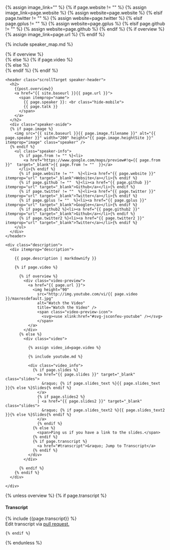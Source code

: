 {% assign image_link="" %}
{% if page.website != "" %}
  {% assign image_link=page.website %}
  {% assign website=page.website %}
{% elsif page.twitter != ""  %}
  {% assign website=page.twitter %}
{% elsif page.gplus != ""  %}
  {% assign website=page.gplus %}
{% elsif page.github != ""  %}
  {% assign website=page.github %}
{% endif %}
{% if overview %}
  {% assign image_link=page.url %}
{% endif %}

{% include speaker_map.md %}

<div class="item-50 item-deco">
</div>

<div class="item-50 item-content">
  {% if overview %}
  <div>
  {% else %}
    {% if page.video %}
    <div itemprop="video" itemscope="" itemtype="http://schema.org/VideoObject">
    {% else %}
    <div itemscope="" itemtype="http://schema.org/Person">
    {% endif %}
  {% endif %}

    <header class="scrollTarget speaker-header">
      <h2>
        {{post.overview}}
        <a href="{{ site.baseurl }}{{ page.url }}">
          <span itemprop="name">
            {{ page.speaker }}: <br class="hide-mobile">
            {{ page.talk }}
          </span>
        </a>
      </h2>
      <div class="speaker-aside">
      {% if page.image %}
        <img src="{{ site.baseurl }}{{ page.image.filename }}" alt="{{ page.speaker }}" width="200" height="{{ page.image.heightSite }}" itemprop="image" class="speaker" />
      {% endif %}
        <ul class="speaker-info">
          {% if page.from != "" %}<li>
            <a href="https://www.google.com/maps/preview#!q={{ page.from }}"  target="_blank">{{ page.from != ""  }}</a>
          </li>{% endif %}
          {% if page.website != ""  %}<li><a href="{{ page.website }}" itemprop="url" target="_blank">Website</a></li>{% endif %}
          {% if page.github != ""  %}<li><a href="{{ page.github }}" itemprop="url" target="_blank">Github</a></li>{% endif %}
          {% if page.twitter != ""  %}<li><a href="{{ page.twitter }}" itemprop="url" target="_blank">Twitter</a></li>{% endif %}
          {% if page.gplus != ""  %}<li><a href="{{ page.gplus }}" itemprop="url" target="_blank">Google+</a></li>{% endif %}
          {% if page.github2 %}<li><a href="{{ page.github2 }}" itemprop="url" target="_blank">Github</a></li>{% endif %}
          {% if page.twitter2 %}<li><a href="{{ page.twitter2 }}" itemprop="url" target="_blank">Twitter</a></li>{% endif %}
        </ul>
      </div>
    </header>

    <div class="description">
      <div itemprop="description">
        
        {{ page.description | markdownify }}

        {% if page.video %}

          {% if overview %}
            <div class="video-preview">
              <a href="{{ page.url }}">
                <img height="90"
                  src="http://img.youtube.com/vi/{{ page.video }}/maxresdefault.jpg"
                  alt="Watch the Video"
                  title="Watch the Video" />
                  <span class="video-preview-icon">
                    <svg><use xlink:href="#svg-jsconfeu-youtube" /></svg>
                  </span>
              </a>
            </div>
          {% else %}
            <div class="video">

              {% assign video_id=page.video %}

              {% include youtube.md %}

              <div class="video_info">
                {% if page.slides %}
                  <a href="{{ page.slides }}" target="_blank" class="slides">
                    &raquo; {% if page.slides_text %}{{ page.slides_text }}{% else %}Slides{% endif %}
                  </a>
                  {% if page.slides2 %}
                  | <a href="{{ page.slides2 }}" target="_blank" class="slides">
                    &raquo; {% if page.slides_text2 %}{{ page.slides_text2 }}{% else %}Slides{% endif %}
                  </a>
                  {% endif %}
                {% else %}
                  <span>Ping us if you have a link to the slides.</span>
                {% endif %}
                {% if page.transcript %}
                  <a href="#transcript">&raquo; Jump to Transcript</a>
                {% endif %}
              </div>
            </div>

          {% endif %}
        {% endif %}
      </div>

    </div>

  {% unless overview %}
    {% if page.transcript %}
      <h4 id="transcript">Transcript</h4>
      <div class="transcript">
      {% include {{page.transcript}} %}
      <br>
      Edit transcript via <a href="https://github.com/jsconf/2014.jsconf.eu/blob/gh-pages/_includes/{{page.transcript}}" rel="nofollow">pull request.</a>
      </div>

    {% endif %}
  {% endunless %}
  </div>

</div>

